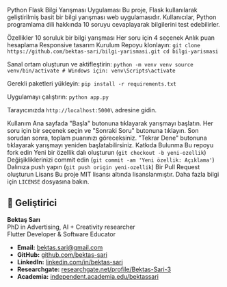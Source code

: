 Python Flask Bilgi Yarışması Uygulaması
Bu proje, Flask kullanılarak geliştirilmiş basit bir bilgi yarışması web uygulamasıdır. Kullanıcılar, Python programlama dili hakkında 10 soruyu cevaplayarak bilgilerini test edebilirler.

Özellikler
10 soruluk bir bilgi yarışması
Her soru için 4 seçenek
Anlık puan hesaplama
Responsive tasarım
Kurulum
Repoyu klonlayın: ``` git clone https://github.com/bektas-sari/bilgi-yarismasi.git cd bilgi-yarismasi ```

Sanal ortam oluşturun ve aktifleştirin: ``` python -m venv venv source venv/bin/activate # Windows için: venv\Scripts\activate ```

Gerekli paketleri yükleyin: ``` pip install -r requirements.txt ```

Uygulamayı çalıştırın: ``` python app.py ```

Tarayıcınızda `http://localhost:5000\` adresine gidin.

Kullanım
Ana sayfada "Başla" butonuna tıklayarak yarışmayı başlatın.
Her soru için bir seçenek seçin ve "Sonraki Soru" butonuna tıklayın.
Son sorudan sonra, toplam puanınızı göreceksiniz.
"Tekrar Dene" butonuna tıklayarak yarışmayı yeniden başlatabilirsiniz.
Katkıda Bulunma
Bu repoyu fork edin
Yeni bir özellik dalı oluşturun (`git checkout -b yeni-ozellik`)
Değişikliklerinizi commit edin (`git commit -am 'Yeni özellik: Açıklama'`)
Dalınıza push yapın (`git push origin yeni-ozellik`)
Bir Pull Request oluşturun
Lisans
Bu proje MIT lisansı altında lisanslanmıştır. Daha fazla bilgi için `LICENSE` dosyasına bakın.

## 👤 Geliştirici

**Bektaş Sarı**<br>
PhD in Advertising, AI + Creativity researcher<br>
Flutter Developer & Software Educator<br>

- **Email:** [bektas.sari@gmail.com](mailto:bektas.sari@gmail.com)  
- **GitHub:** [github.com/bektas-sari](https://github.com/bektas-sari)  
- **LinkedIn:** [linkedin.com/in/bektas-sari](https://www.linkedin.com/in/bektas-sari)  
- **Researchgate:** [researchgate.net/profile/Bektas-Sari-3](https://www.researchgate.net/profile/Bektas-Sari-3)  
- **Academia:** [independent.academia.edu/bektassari](https://independent.academia.edu/bektassari)
